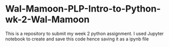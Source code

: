 # Wal-Mamoon-PLP-Intro-to-Python-wk-2-Wal-Mamoon
This is a repository to submit my week 2 python assignment.
I used Jupyter notebook to create and save this code hence saving it as a ipynb file
